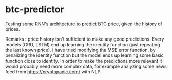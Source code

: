 # btc-predictor
Testing some RNN's architecture to predict BTC price, given the history of prices.

Remarks : price history isn't sufficient to make any good predictions. Every models (GRU, LSTM) end up learning the identity function (just repeating the last known price). I have tried modifying the MSE error function, by penalizing the identity function but the model ends up learning some basic function close to identity.
In order to make the predictions more relevant it would probably need more complex data, for example analyzing some news feed from https://cryptopanic.com/ with NLP.
